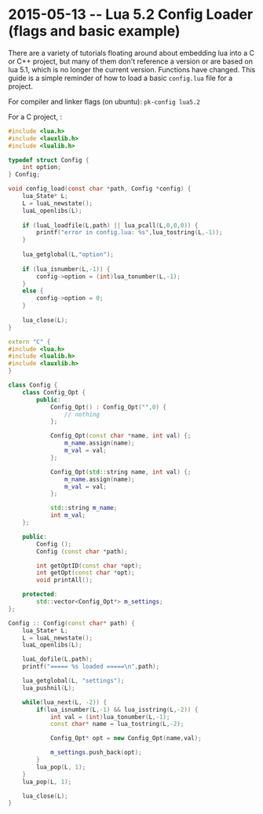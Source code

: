 # 2015-05-13 -- Lua 5.2 Config Loader (flags and basic example)

There are a variety of tutorials floating around about embedding lua into a C or
C++ project, but many of them don't reference a version or are based on lua 5.1,
which is no longer the current version. Functions have changed. This guide is a
simple reminder of how to load a basic `config.lua` file for a project.

For compiler and linker flags (on ubuntu): `pk-config lua5.2`

For a C project, :

```C
#include <lua.h>
#include <lauxlib.h>
#include <lualib.h>

typedef struct Config {
	int option;
} Config;

void config_load(const char *path, Config *config) {
	lua_State* L;
	L = luaL_newstate();
	luaL_openlibs(L);
	
	if (luaL_loadfile(L,path) || lua_pcall(L,0,0,0)) {
		printf("error in config.lua: %s",lua_tostring(L,-1));
	}
	
	lua_getglobal(L,"option");
	
	if (lua_isnumber(L,-1)) {
		config->option = (int)lua_tonumber(L,-1);
	}
	else {
		config->option = 0;
	}
	
	lua_close(L);
}
```


```C++
extern "C" {
#include <lua.h>
#include <lualib.h>
#include <lauxlib.h>
}

class Config {
	class Config_Opt {
		public:
			Config_Opt() : Config_Opt("",0) {
				// nothing
			};

			Config_Opt(const char *name, int val) {;
				m_name.assign(name);
				m_val = val;
			};

			Config_Opt(std::string name, int val) {;
				m_name.assign(name);
				m_val = val;
			};

			std::string m_name;
			int m_val;
	};

	public:
		Config ();
		Config (const char *path);

		int getOptID(const char *opt);
		int getOpt(const char *opt);
		void printAll();

	protected:
		std::vector<Config_Opt*> m_settings;
};

Config :: Config(const char* path) {
	lua_State* L;
	L = luaL_newstate();
	luaL_openlibs(L);

	luaL_dofile(L,path);
	printf("===== %s loaded =====\n",path);

	lua_getglobal(L, "settings");
	lua_pushnil(L);

	while(lua_next(L, -2)) {
		if(lua_isnumber(L,-1) && lua_isstring(L,-2)) {
			int val = (int)lua_tonumber(L,-1);
			const char* name = lua_tostring(L,-2);

			Config_Opt* opt = new Config_Opt(name,val);

			m_settings.push_back(opt);
		}
		lua_pop(L, 1);
	}
	lua_pop(L, 1);

	lua_close(L);
}
```
